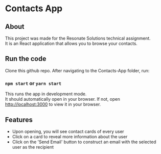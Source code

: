 # Contacts App

## About
This project was made for the Resonate Solutions technical assignment.\
It is an React application that allows you to browse your contacts.

## Run the code

Clone this github repo. After navigating to the Contacts-App folder, run:

### `npm start` or `yarn start`

This runs the app in development mode.\
It should automatically open in your browser. If not, open [http://localhost:3000](http://localhost:3000) to view it in your browser.

## Features

* Upon opening, you will see contact cards of every user
* Click on a card to reveal more information about the user
* Click on the 'Send Email' button to construct an email with the selected user as the recipient
